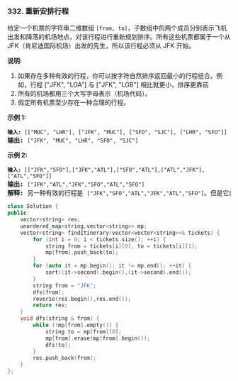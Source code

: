 ### 332. 重新安排行程
<div class="notranslate"><p>给定一个机票的字符串二维数组 <code>[from, to]</code>，子数组中的两个成员分别表示飞机出发和降落的机场地点，对该行程进行重新规划排序。所有这些机票都属于一个从 JFK（肯尼迪国际机场）出发的先生，所以该行程必须从 JFK 开始。</p>
<p><strong>说明:</strong></p>
<ol>
<li>如果存在多种有效的行程，你可以按字符自然排序返回最小的行程组合。例如，行程 ["JFK", "LGA"] 与 ["JFK", "LGB"] 相比就更小，排序更靠前</li>
<li>所有的机场都用三个大写字母表示（机场代码）。</li>
<li>假定所有机票至少存在一种合理的行程。</li>
</ol>
<p><strong>示例 1:</strong></p>
<pre><code><strong>输入: </strong></code><code>[["MUC", "LHR"], ["JFK", "MUC"], ["SFO", "SJC"], ["LHR", "SFO"]]</code>
<strong>输出: </strong><code>["JFK", "MUC", "LHR", "SFO", "SJC"]</code>
</pre>
<p><strong>示例 2:</strong></p>
<pre><code><strong>输入: </strong></code><code>[["JFK","SFO"],["JFK","ATL"],["SFO","ATL"],["ATL","JFK"],["ATL","SFO"]]</code>
<strong>输出: </strong><code>["JFK","ATL","JFK","SFO","ATL","SFO"]</code>
<strong>解释: </strong>另一种有效的行程是 <code>["JFK","SFO","ATL","JFK","ATL","SFO"]</code>。但是它自然排序更大更靠后。</pre>
</div>

```cpp
class Solution {
public:
    vector<string> res;
    unordered_map<string,vector<string>> mp;
    vector<string> findItinerary(vector<vector<string>>& tickets) {
        for (int i = 0; i < tickets.size(); ++i) {
            string from = tickets[i][0], to = tickets[i][1];
            mp[from].push_back(to);
        }
        for (auto it = mp.begin(); it != mp.end(); ++it) {
            sort((it->second).begin(),(it->second).end());
        }
        string from = "JFK";
        dfs(from);
        reverse(res.begin(),res.end());
        return res;
    }
    void dfs(string & from) {
        while (!mp[from].empty()) {
            string to = mp[from][0];
            mp[from].erase(mp[from].begin());
            dfs(to);
        }
        res.push_back(from);
    }
};
```

